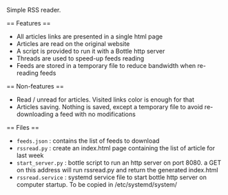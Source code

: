 
Simple RSS reader.

== Features ==
* All articles links are presented in a single html page
* Articles are read on the original website
* A script is provided to run it with a Bottle http server
* Threads are used to speed-up feeds reading
* Feeds are stored in a temporary file to reduce bandwidth when re-reading feeds

== Non-features ==
* Read / unread for articles. Visited links color is enough for that
* Articles saving. Nothing is saved, except a temporary file to avoid re-downloading a feed with no modifications

== Files ==
* `feeds.json` : contains the list of feeds to download
* `rssread.py` : create an index.html page containing the list of article for last week
* `start_server.py` : bottle script to run an http server on port 8080. a GET on this address will run rssread.py and return the generated index.html
* `rssread.service` : systemd service file to start bottle http server on computer startup. To be copied in /etc/systemd/system/

